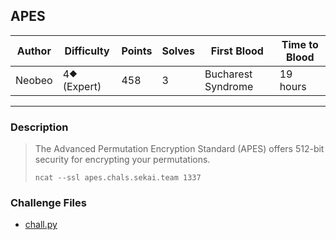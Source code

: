 ## APES

| Author | Difficulty  | Points | Solves | First Blood        | Time to Blood |
| ------ | ----------- | ------ | ------ | ------------------ | ------------- |
| Neobeo | 4⯁ (Expert) | 458    | 3      | Bucharest Syndrome | 19 hours      |

---

### Description

<blockquote>

The Advanced Permutation Encryption Standard (APES) offers 512-bit security for encrypting your permutations.

`ncat --ssl apes.chals.sekai.team 1337`

</blockquote>

### Challenge Files

- [chall.py](dist)
